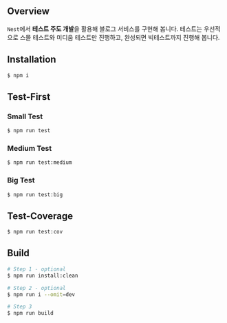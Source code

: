 ## Overview

`Nest`에서 **테스트 주도 개발**을 활용해 블로그 서비스를 구현해 봅니다.
테스트는 우선적으로 스몰 테스트와 미디움 테스트만 진행하고, 완성되면 빅테스트까지 진행해 봅니다.

## Installation

```bash
$ npm i
```

## Test-First

### Small Test

```bash
$ npm run test
```

### Medium Test

```bash
$ npm run test:medium
```

### Big Test

```bash
$ npm run test:big
```

## Test-Coverage

```bash
$ npm run test:cov
```

## Build

```bash
# Step 1 - optional
$ npm run install:clean

# Step 2 - optional
$ npm run i --omit=dev

# Step 3
$ npm run build
```
